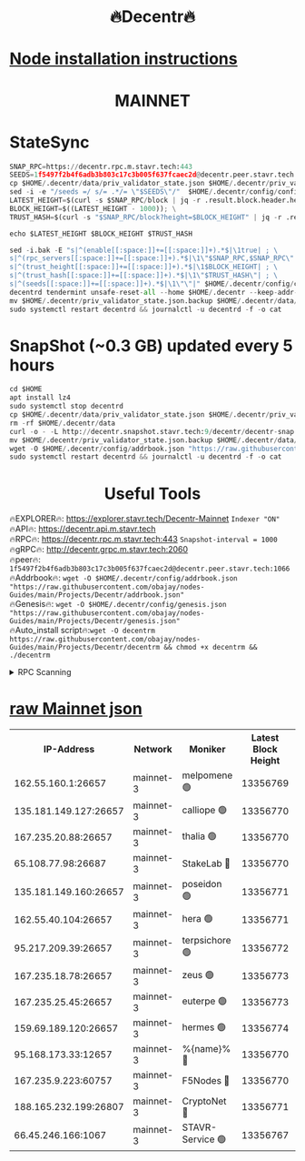 <h1 align="center"> 🔥Decentr🔥</h1>

[Node installation instructions](https://github.com/obajay/nodes-Guides/tree/main/Projects/Decentr)
=
<h1 align="center"> MAINNET</h1>

# StateSync
```python
SNAP_RPC=https://decentr.rpc.m.stavr.tech:443
SEEDS=1f5497f2b4f6adb3b803c17c3b005f637fcaec2d@decentr.peer.stavr.tech:1066
cp $HOME/.decentr/data/priv_validator_state.json $HOME/.decentr/priv_validator_state.json.backup
sed -i -e "/seeds =/ s/= .*/= \"$SEEDS\"/"  $HOME/.decentr/config/config.toml
LATEST_HEIGHT=$(curl -s $SNAP_RPC/block | jq -r .result.block.header.height); \
BLOCK_HEIGHT=$((LATEST_HEIGHT - 1000)); \
TRUST_HASH=$(curl -s "$SNAP_RPC/block?height=$BLOCK_HEIGHT" | jq -r .result.block_id.hash)

echo $LATEST_HEIGHT $BLOCK_HEIGHT $TRUST_HASH

sed -i.bak -E "s|^(enable[[:space:]]+=[[:space:]]+).*$|\1true| ; \
s|^(rpc_servers[[:space:]]+=[[:space:]]+).*$|\1\"$SNAP_RPC,$SNAP_RPC\"| ; \
s|^(trust_height[[:space:]]+=[[:space:]]+).*$|\1$BLOCK_HEIGHT| ; \
s|^(trust_hash[[:space:]]+=[[:space:]]+).*$|\1\"$TRUST_HASH\"| ; \
s|^(seeds[[:space:]]+=[[:space:]]+).*$|\1\"\"|" $HOME/.decentr/config/config.toml
decentrd tendermint unsafe-reset-all --home $HOME/.decentr --keep-addr-book
mv $HOME/.decentr/priv_validator_state.json.backup $HOME/.decentr/data/priv_validator_state.json
sudo systemctl restart decentrd && journalctl -u decentrd -f -o cat
```
# SnapShot (~0.3 GB) updated every 5 hours
```python
cd $HOME
apt install lz4
sudo systemctl stop decentrd
cp $HOME/.decentr/data/priv_validator_state.json $HOME/.decentr/priv_validator_state.json.backup
rm -rf $HOME/.decentr/data
curl -o - -L http://decentr.snapshot.stavr.tech:9/decentr/decentr-snap.tar.lz4 | lz4 -c -d - | tar -x -C $HOME/.decentr --strip-components 2
mv $HOME/.decentr/priv_validator_state.json.backup $HOME/.decentr/data/priv_validator_state.json
wget -O $HOME/.decentr/config/addrbook.json "https://raw.githubusercontent.com/obajay/nodes-Guides/main/Projects/Decentr/addrbook.json"
sudo systemctl restart decentrd && journalctl -u decentrd -f -o cat
```

 <h1 align="center"> Useful Tools</h1>

🔥EXPLORER🔥:     https://explorer.stavr.tech/Decentr-Mainnet        `Indexer "ON"` \
🔥API🔥:          https://decentr.api.m.stavr.tech \
🔥RPC🔥:          https://decentr.rpc.m.stavr.tech:443              `Snapshot-interval = 1000` \
🔥gRPC🔥:         http://decentr.grpc.m.stavr.tech:2060 \
🔥peer🔥:         `1f5497f2b4f6adb3b803c17c3b005f637fcaec2d@decentr.peer.stavr.tech:1066` \
🔥Addrbook🔥:  `wget -O $HOME/.decentr/config/addrbook.json "https://raw.githubusercontent.com/obajay/nodes-Guides/main/Projects/Decentr/addrbook.json"` \
🔥Genesis🔥:  `wget -O $HOME/.decentr/config/genesis.json "https://raw.githubusercontent.com/obajay/nodes-Guides/main/Projects/Decentr/genesis.json"` \
🔥Auto_install script🔥:`wget -O decentrm https://raw.githubusercontent.com/obajay/nodes-Guides/main/Projects/Decentr/decentrm && chmod +x decentrm && ./decentrm`

<details>
<summary>RPC Scanning</summary>

<h2 align="center"> We scan nodes in real time every 4 hours. And we provide the final result of RPC endpoints.
We cannot influence the operation of these nodes in any way. </h2>


```python
If Voting Power is higher than 0 --> then the Node is a validator of the network and may be subject to attack and be a potential threat to the chain.
```
```python
We marked such validators with a red symbol
```

</details>

[raw Mainnet json](https://rpc-check.decentrm.stavr.tech/decentrm/rpc-decentrm-result.json)
=



<table><tr><th>IP-Address</th><th>Network</th><th>Moniker</th><th>Latest Block Height</th><th>Earliest Block Height</th><th>Catching Up</th><th>Tx Index</th><th>Voting Power</th><th>Scan Time</th></tr><tr><td>162.55.160.1:26657</td><td>mainnet-3</td><td>melpomene 🟢</td><td>13356769</td><td>1688950</td><td>False</td><td>on</td><td>0</td><td>2024-03-17T02:51:29.407492120UTC</td></tr><tr><td>135.181.149.127:26657</td><td>mainnet-3</td><td>calliope 🟢</td><td>13356770</td><td>1688950</td><td>False</td><td>on</td><td>0</td><td>2024-03-17T02:51:33.811363487UTC</td></tr><tr><td>167.235.20.88:26657</td><td>mainnet-3</td><td>thalia 🟢</td><td>13356770</td><td>1688950</td><td>False</td><td>on</td><td>0</td><td>2024-03-17T02:51:37.335649501UTC</td></tr><tr><td>65.108.77.98:26687</td><td>mainnet-3</td><td>StakeLab 🔴</td><td>13356770</td><td>1688950</td><td>False</td><td>on</td><td>5458168</td><td>2024-03-17T02:51:37.630412155UTC</td></tr><tr><td>135.181.149.160:26657</td><td>mainnet-3</td><td>poseidon 🟢</td><td>13356771</td><td>1688950</td><td>False</td><td>on</td><td>0</td><td>2024-03-17T02:51:42.014006058UTC</td></tr><tr><td>162.55.40.104:26657</td><td>mainnet-3</td><td>hera 🟢</td><td>13356771</td><td>1688950</td><td>False</td><td>on</td><td>0</td><td>2024-03-17T02:51:42.505029881UTC</td></tr><tr><td>95.217.209.39:26657</td><td>mainnet-3</td><td>terpsichore 🟢</td><td>13356772</td><td>1688950</td><td>False</td><td>on</td><td>0</td><td>2024-03-17T02:51:46.887223932UTC</td></tr><tr><td>167.235.18.78:26657</td><td>mainnet-3</td><td>zeus 🟢</td><td>13356773</td><td>1688950</td><td>False</td><td>on</td><td>0</td><td>2024-03-17T02:51:53.197146124UTC</td></tr><tr><td>167.235.25.45:26657</td><td>mainnet-3</td><td>euterpe 🟢</td><td>13356773</td><td>1688950</td><td>False</td><td>on</td><td>0</td><td>2024-03-17T02:51:55.467425588UTC</td></tr><tr><td>159.69.189.120:26657</td><td>mainnet-3</td><td>hermes 🟢</td><td>13356774</td><td>1688950</td><td>False</td><td>on</td><td>0</td><td>2024-03-17T02:51:57.743118241UTC</td></tr><tr><td>95.168.173.33:12657</td><td>mainnet-3</td><td>%{name}% 🔴</td><td>13356770</td><td>8964001</td><td>False</td><td>on</td><td>4280346</td><td>2024-03-17T02:51:34.841060985UTC</td></tr><tr><td>167.235.9.223:60757</td><td>mainnet-3</td><td>F5Nodes 🔴</td><td>13356770</td><td>12380001</td><td>False</td><td>off</td><td>562</td><td>2024-03-17T02:51:35.079520474UTC</td></tr><tr><td>188.165.232.199:26807</td><td>mainnet-3</td><td>CryptoNet 🔴</td><td>13356771</td><td>13242001</td><td>False</td><td>off</td><td>916259</td><td>2024-03-17T02:51:42.286154266UTC</td></tr><tr><td>66.45.246.166:1067</td><td>mainnet-3</td><td>STAVR-Service 🟢</td><td>13356767</td><td>13356001</td><td>False</td><td>on</td><td>0</td><td>2024-03-17T02:51:34.363458301UTC</td></tr></table>
